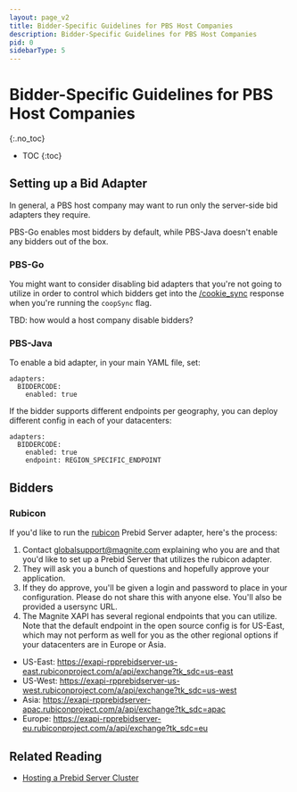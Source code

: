 ```yaml
---
layout: page_v2
title: Bidder-Specific Guidelines for PBS Host Companies
description: Bidder-Specific Guidelines for PBS Host Companies
pid: 0
sidebarType: 5
---
```


# Bidder-Specific Guidelines for PBS Host Companies
{:.no_toc}

* TOC
{:toc}

## Setting up a Bid Adapter

In general, a PBS host company may want to run only the server-side bid adapters they require.

PBS-Go enables most bidders by default, while PBS-Java doesn't
enable any bidders out of the box.

### PBS-Go

You might want to consider disabling bid adapters that you're not 
going to utilize in order to control which bidders get into the [/cookie_sync](/prebid-server/endpoints/pbs-endpoint-cookieSync.html) response when you're running the `coopSync` flag.

TBD: how would a host company disable bidders?

### PBS-Java

To enable a bid adapter, in your main YAML file, set:

```
adapters:
  BIDDERCODE:
    enabled: true
```

If the bidder supports different endpoints per geography, you can deploy different
config in each of your datacenters:

```
adapters:
  BIDDERCODE:
    enabled: true
    endpoint: REGION_SPECIFIC_ENDPOINT
```

## Bidders

### Rubicon

If you'd like to run the [rubicon](/dev-docs/bidders/rubicon.html) Prebid Server adapter, here's the process:

1. Contact globalsupport@magnite.com explaining who you are and that you'd like to set up a Prebid Server that utilizes the rubicon adapter.
2. They will ask you a bunch of questions and hopefully approve your application.
3. If they do approve, you'll be given a login and password to place in your configuration. Please do not share this with anyone else. You'll also be provided a usersync URL.
4. The Magnite XAPI has several regional endpoints that you can utilize. Note that the default endpoint in the open source config is for US-East, which may not perform as well for you as the other regional options if your datacenters are in Europe or Asia.

- US-East: https://exapi-rpprebidserver-us-east.rubiconproject.com/a/api/exchange?tk_sdc=us-east
- US-West: https://exapi-rpprebidserver-us-west.rubiconproject.com/a/api/exchange?tk_sdc=us-west
- Asia: https://exapi-rpprebidserver-apac.rubiconproject.com/a/api/exchange?tk_sdc=apac
- Europe: https://exapi-rpprebidserver-eu.rubiconproject.com/a/api/exchange?tk_sdc=eu

## Related Reading

- [Hosting a Prebid Server Cluster](/prebid-server/hosting/pbs-hosting.html)

